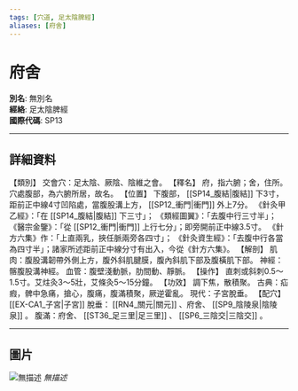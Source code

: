 ```yaml
---
tags: [穴道, 足太陰脾經]
aliases: [府舍]
---
```


# 府舍

**別名**: 無別名  
**經絡**: 足太陰脾經  
**國際代碼**: SP13  

---

## 詳細資料
【類別】
交會穴：足太陰、厥陰、陰維之會。
【釋名】
府，指六腑；舍，住所。穴處腹部，為六腑所居，故名。
【位置】
下腹部， [[SP14_腹結|腹結]] 下3寸，距前正中線4寸凹陷處，當腹股溝上方， [[SP12_衝門|衝門]] 外上7分。
《針灸甲乙經》：「在 [[SP14_腹結|腹結]] 下三寸」；
《類經圖翼》：「去腹中行三寸半」；
《醫宗金鑒》：「從 [[SP12_衝門|衝門]] 上行七分」；即旁開前正中線3.5寸。
《針方六集》作：「上直兩乳，挾任脈兩旁各四寸」；
《針灸資生經》：「去腹中行各當為四寸半」；諸家所述距前正中線分寸有出入，今從《針方六集》。
【解剖】
肌肉：腹股溝韌帶外側上方，腹外斜肌腱膜，腹內斜肌下部及腹橫肌下部。
神經：髂腹股溝神經。
血管：腹壁淺動脈，肋間動、靜脈。
【操作】
直刺或斜刺0.5～1.5寸。艾炷灸3～5壯，艾條灸5～15分鐘。
【功效】
調下焦，散積聚。
古典：疝瘕，髀中急痛，搶心，腹痛，腹滿積聚，厥逆霍亂。
現代：子宮脫垂。
【配穴】 [[EX-CA1_子宮|子宮]] 脫垂： [[RN4_關元|關元]] 、府舍、 [[SP9_陰陵泉|陰陵泉]] 。
腹滿：府舍、 [[ST36_足三里|足三里]] 、 [[SP6_三陰交|三陰交]] 。

---

## 圖片
![無描述](https://yibian.hopto.org/pic/shu16/161.gif)
_無描述_

